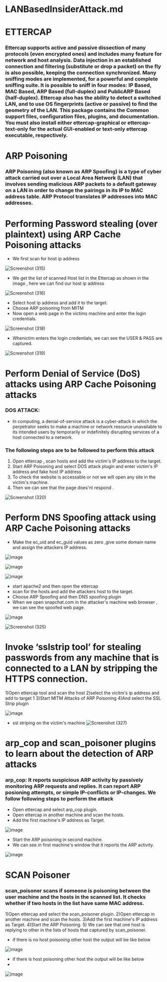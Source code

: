 # LANBasedInsiderAttack.md
# ETTERCAP


### Ettercap supports active and passive dissection of many protocols (even encrypted ones) and includes many feature for network and host analysis. Data injection in an established connection and filtering (substitute or drop a packet) on the fly is also possible, keeping the connection synchronized. Many sniffing modes are implemented, for a powerful and complete sniffing suite. It is possible to sniff in four modes: IP Based, MAC Based, ARP Based (full-duplex) and PublicARP Based (half-duplex). Ettercap also has the ability to detect a switched LAN, and to use OS fingerprints (active or passive) to find the geometry of the LAN. This package contains the Common support files, configuration files, plugins, and documentation. You must also install either ettercap-graphical or ettercap-text-only for the actual GUI-enabled or text-only ettercap executable, respectively.

# ARP Poisoning
### ARP Poisoning (also known as ARP Spoofing) is a type of cyber attack carried out over a Local Area Network (LAN) that involves sending malicious ARP packets to a default gateway on a LAN in order to change the pairings in its IP to MAC address table. ARP Protocol translates IP addresses into MAC addresses. 


# Performing Password stealing (over plaintext) using ARP Cache Poisoning attacks
- We first scan for host ip address

![Screenshot (315)](https://user-images.githubusercontent.com/123251017/227991197-e922c1d8-5063-494c-888a-035b9276a975.png)


- We get the list of scanned Host list in the Ettercap as shown in the image , here we can find our host ip address

![Screenshot (316)](https://user-images.githubusercontent.com/123251017/227992069-07281334-6560-4d1d-9ec2-75ed34fc4da7.png)

- Select host ip address and add it to the target.
- Choose ARP poisoning from MITM
- Now open a web page in the victims machine and enter the login credentials.

![Screenshot (318)](https://user-images.githubusercontent.com/123251017/227992948-c496d7db-8f29-4fa4-a2ab-92254b552b02.png)

- Whenictim enters the login credentials, we can see the USER & PASS are captured.

![Screenshot (319)](https://user-images.githubusercontent.com/123251017/227993599-21b69ce9-1cf6-4f9b-9be1-5ba2b9bc73f2.png)


# Perform Denial of Service (DoS) attacks using ARP Cache Poisoning attacks 

### DOS ATTACK:
- In computing, a denial-of-service attack is a cyber-attack in which the perpetrator seeks to make a machine or network resource unavailable to its intended users by temporarily or indefinitely disrupting services of a host connected to a network.

### The following steps are to be followed to perform this attack
1. Open ettercap , scan hosts and add the victim's IP address to the target.
2. Start ARP Poisoning and select DOS attack plugin and enter victim's IP address and fake host IP address
3. To check the website is accessable or not we will open any site in the victim's machine.
4. Then we can see that the page does'nt respond .

![Screenshot (320)](https://user-images.githubusercontent.com/123251017/227993985-1c68b259-cdc8-4678-b1b2-c01834620e34.png)

#  Perform DNS Spoofing attack using ARP Cache Poisoning attacks 

- Make the ec_uid and ec_guid values as zero ,give some domain name and assign the attackers IP address.

![image](https://user-images.githubusercontent.com/68326118/227768095-16ce5d30-d4d8-42fc-a58e-01e464aa4a53.png)

![image](https://user-images.githubusercontent.com/68326118/227767987-e11b0d5b-f7db-4aa4-9880-4478eb4f5843.png)

![image](https://user-images.githubusercontent.com/68326118/227768060-efe57151-bf1e-4b9c-a06c-c5cc0578e629.png)

-  start apache2 and then open the ettercap 
- scan for the hosts and add the attackers host to the target.
- Choose ARP Spoofing and then DNS spoofing plugin
- When we open snapchat.com in the attacker's machine web browser , we can see the spoofed web page.

![image](https://user-images.githubusercontent.com/68326118/227766876-3e0a3252-2be0-4a24-897d-6d7221a833a1.png)

![Screenshot (325)](https://user-images.githubusercontent.com/123251017/227994799-4596da6d-83ac-4d48-b34d-2d7c78d8fd3d.png)

#  Invoke ‘sslstrip tool’ for stealing passwords from any machine that is connected to a LAN by stripping the HTTPS connection. 

 1)Open ettercap tool and scan the host 
 2)select the vicitm's ip address and add to target 1 
 3)Start MITM Attacks of ARP Poisoning 
 4)And select the SSL Strip plugin 
 
![image](https://user-images.githubusercontent.com/68326118/227952722-2608aaac-f09f-428e-bafc-312c185c2427.png)

-  ssl striping on the victim's machine 
![Screenshot (327)](https://user-images.githubusercontent.com/123251017/227995721-7881456b-462d-4a6f-bafb-2064a0a60843.png)

# arp_cop and scan_poisoner plugins to learn about the detection of ARP attacks
### arp_cop: It reports suspicious ARP activity by passively monitoring ARP requests and replies. It can report ARP posioning attempts, or simple IP-conflicts or IP-changes. We follow following steps to perform the attack
- Open ettercap and select arp_cop plugin.
- Open ettercap in another machine and scan the hosts.
- Add the first machine's IP address as Target.

![image](https://user-images.githubusercontent.com/68326118/228004106-ac3f82de-af6f-4dc2-8667-dc6995d64b32.png)

- Start the ARP poisoning in second machine.
- We can see in first machine's window that it reports the ARP activity.

![image](https://user-images.githubusercontent.com/68326118/228004219-3596fcc9-60ff-4ae8-b779-bbf527e378ef.png)

# SCAN Poisoner
### scan_poisoner scans if someone is poisoning between the user machine and the hosts in the scanned list. It checks whether if two hosts in the list have same MAC address.
1)Open ettercap and select the scan_poisoner plugin.
2)Open ettercap in another machine and scan the hosts.
3)Add the first machine's IP address as Target.
4)Start the ARP Poisoning.
5) We can see that one host is replying to other in the lists of hosts that captured by scan_poisoner.


- if there is no host poisoning other host the output will be like below

![image](https://user-images.githubusercontent.com/68326118/228006787-18b8b82c-f1b5-4bdd-a3ab-edb92dfe90e3.png)

- if there is host poisoning other host the output will be like below 
- 
![image](https://user-images.githubusercontent.com/68326118/228007089-6a2ad6b4-0021-4c28-80ff-0e88a57d0d49.png)
